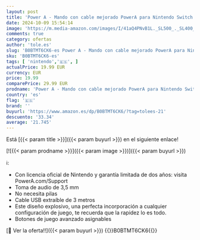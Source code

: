 ```yaml
---
layout: post
title: 'Power A - Mando con cable mejorado PowerA para Nintendo Switch - Bob-omb Blast'
date: 2024-10-09 15:54:14
image: 'https://m.media-amazon.com/images/I/41aQ4PNvB1L._SL500_._SL400_.jpg'
comments: true
category: ofertas
author: 'tole.es'
slug: 'B0BTMT6CK6-es Power A - Mando con cable mejorado PowerA para Nintendo...'
sku: 'B0BTMT6CK6-es'
tags: [ 'nintendo','🇪🇸', ]
actualPrice: 19.99 EUR
currency: EUR
price: 19.99
comparePrice: 29.99 EUR
prodname: 'Power A - Mando con cable mejorado PowerA para Nintendo Switch - Bob-omb Blast'
country: 'es'
flag: '🇪🇸'
brand: ''
buyurl: 'https://www.amazon.es/dp/B0BTMT6CK6/?tag=tolees-21'
descuento: '33.34'
average: '21.745'
---
```


Está [{{< param title >}}]({{< param buyurl >}}) en el siguiente enlace!

[![{{< param prodname >}}]({{< param image >}})]({{< param buyurl >}})

ℹ️:

- Con licencia oficial de Nintendo y garantía limitada de dos años: visita PowerA.com/Support
- Toma de audio de 3,5 mm
- No necesita pilas
- Cable USB extraíble de 3 metros
- Este diseño explosivo, una perfecta incorporación a cualquier configuración de juego, te recuerda que la rapidez lo es todo.
- Botones de juego avanzado asignables

[🛒 Ver la oferta!!]({{< param buyurl >}})
{{<world>}}B0BTMT6CK6{{</world>}}
